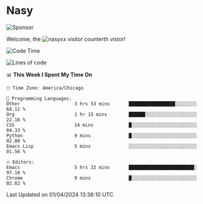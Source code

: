 # Nasy

<!--
<p align="center">
<img height="200" src="https://github-readme-stats.vercel.app/api?username=nasyxx&count_private=true&show_icons=true&theme=dracula&include_all_commits=true"/>
<img height="200" src="https://github-readme-stats.vercel.app/api/top-langs/?username=nasyxx&theme=dracula&hide=html,jupyter+notebook&count_private=true&show_icons=true"/>
</p>

  
----------------
-->

![Sponsor](https://img.shields.io/static/v1.svg?label=Sponsor&message=%E2%9D%A4&logo=GitHub&style=flat&color=pink)
 
Welcome, the ![nasyxx visitor counter](https://count.getloli.com/get/@nasyxx?theme=rule34)th vistor!
 
<!--START_SECTION:waka-->
![Code Time](http://img.shields.io/badge/Code%20Time-4%2C369%20hrs%2025%20mins-blue)

![Lines of code](https://img.shields.io/badge/From%20Hello%20World%20I%27ve%20Written-6.3%20million%20lines%20of%20code-blue)

📊 **This Week I Spent My Time On** 

```text
🕑︎ Time Zone: America/Chicago

💬 Programming Languages: 
Other                    3 hrs 53 mins       █████████████████░░░░░░░░   68.11 % 
Org                      1 hr 15 mins        ██████░░░░░░░░░░░░░░░░░░░   22.16 % 
CSS                      14 mins             █░░░░░░░░░░░░░░░░░░░░░░░░   04.33 % 
Python                   9 mins              █░░░░░░░░░░░░░░░░░░░░░░░░   02.88 % 
Emacs Lisp               5 mins              ░░░░░░░░░░░░░░░░░░░░░░░░░   01.56 % 

🔥 Editors: 
Emacs                    5 hrs 32 mins       ████████████████████████░   97.18 % 
Chrome                   9 mins              █░░░░░░░░░░░░░░░░░░░░░░░░   02.82 % 
```


 Last Updated on 01/04/2024 13:36:10 UTC
<!--END_SECTION:waka-->

<!-- ![visitors](https://visitor-badge.laobi.icu/badge?page_id=nasyxx.nasyxx) -->
